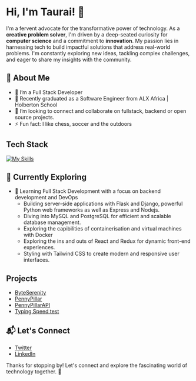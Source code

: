# Hi, I'm Taurai! 👋

I'm a fervent advocate for the transformative power of technology. As a **creative problem solver**, I'm driven by a deep-seated curiosity for **computer science** and a commitment to **innovation**. My passion lies in harnessing tech to build impactful solutions that address real-world problems. I'm constantly exploring new ideas, tackling complex challenges, and eager to share my insights with the community.

## 🚀 About Me

- 🔭 I’m a Full Stack Developer 
- 🌱 Recently graduated as a Software Engineer from ALX Africa | Holberton School
- 👯 I’m looking to connect and collaborate on fullstack, backend or open source projects.
- ⚡ Fun fact: I like chess, soccer and the outdoors


## Tech Stack

[![My Skills](https://skillicons.dev/icons?i=js,html,css,jquery,c,python,django,flask,nodejs,mysql,docker,nginx,bash,git,linux,vim,wordpress&perline=8)](https://skillicons.dev)


## 🌱 Currently Exploring

- 🚀 Learning Full Stack Development with a focus on backend development and DevOps 
  - Building server-side applications with Flask and Django, powerful Python web frameworks as well as Express and Nodejs.
  - Diving into MySQL and PostgreSQL for efficient and scalable database management.
  - Exploring the capibilities of containerisation and virtual machines with Docker
  - Exploring the ins and outs of React and Redux for dynamic front-end experiences.
  - Styling with Tailwind CSS to create modern and responsive user interfaces.

 
 ##  Projects

- [ByteSerenity](https://www.byteserenity.social)
- [PennyPillar](https://pennypillar.taurai.tech)
- [PennyPillarAPI](https://taurai.tech/swagger)
- [Typing Speed test](https://tau-rai.github.io/typing-speed-test/)


## 📬 Let's Connect

- [Twitter](https://twitter.com/tau_rai)
- [LinkedIn](https://linkedin.com/m/taurai-masaire)

Thanks for stopping by! Let's connect and explore the fascinating world of technology together. 🚀


